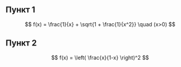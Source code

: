 ## Пункт 1

$$ f(x) = \frac{1}{x} + \sqrt{1 + \frac{1}{x^2}} \quad (x>0) $$

## Пункт 2

$$ f(x) = \left( \frac{x}{1-x} \right)^2 $$